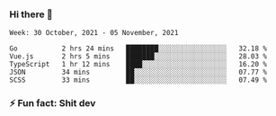 ### Hi there 👋
<!--START_SECTION:waka-->
```text
Week: 30 October, 2021 - 05 November, 2021

Go           2 hrs 24 mins   ████████░░░░░░░░░░░░░░░░░   32.18 % 
Vue.js       2 hrs 5 mins    ███████░░░░░░░░░░░░░░░░░░   28.03 % 
TypeScript   1 hr 12 mins    ████░░░░░░░░░░░░░░░░░░░░░   16.20 % 
JSON         34 mins         ██░░░░░░░░░░░░░░░░░░░░░░░   07.77 % 
SCSS         33 mins         ██░░░░░░░░░░░░░░░░░░░░░░░   07.49 % 
```
<!--END_SECTION:waka-->
<!--
**TG4LAaron/TG4LAaron** is a ✨ _special_ ✨ repository because its `README.md` (this file) appears on your GitHub profile.

Here are some ideas to get you started:

- 🔭 I’m currently working on ...
- 🌱 I’m currently learning ...
- 👯 I’m looking to collaborate on ...
- 🤔 I’m looking for help with ...
- 💬 Ask me about ...
- 📫 How to reach me: ...
- 😄 Pronouns: ...
- ⚡ Fun fact: ...
-->
### ⚡ Fun fact: Shit dev
